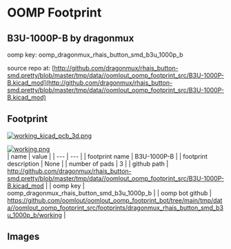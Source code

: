 # OOMP Footprint  
## B3U-1000P-B  by dragonmux  
  
oomp key: oomp_dragonmux_rhais_button_smd_b3u_1000p_b  
  
source repo at: [http://github.com/dragonmux/rhais_button-smd.pretty/blob/master/tmp/data//oomlout_oomp_footprint_src/B3U-1000P-B.kicad_mod](http://github.com/dragonmux/rhais_button-smd.pretty/blob/master/tmp/data//oomlout_oomp_footprint_src/B3U-1000P-B.kicad_mod)  
## Footprint  
  
[![working_kicad_pcb_3d.png](working_kicad_pcb_3d_600.png)](working_kicad_pcb_3d.png)  
  
[![working.png](working_600.png)](working.png)  
| name | value | 
| --- | --- | 
| footprint name | B3U-1000P-B | 
| footprint description | None | 
| number of pads | 3 | 
| github path | http://github.com/dragonmux/rhais_button-smd.pretty/blob/master/tmp/data//oomlout_oomp_footprint_src/B3U-1000P-B.kicad_mod | 
| oomp key | oomp_dragonmux_rhais_button_smd_b3u_1000p_b | 
| oomp bot github | https://github.com/oomlout/oomlout_oomp_footprint_bot/tree/main/tmp/data//oomlout_oomp_footprint_src/footprints/dragonmux_rhais_button_smd_b3u_1000p_b/working | 
## Images  
